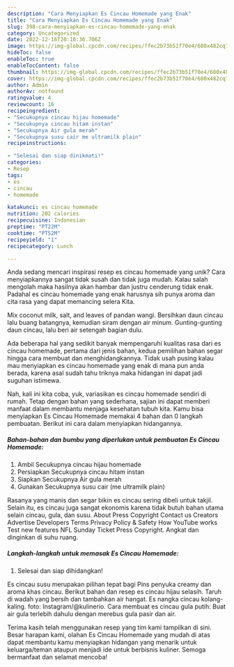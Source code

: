 ```yaml
---
description: "Cara Menyiapkan Es Cincau Homemade yang Enak"
title: "Cara Menyiapkan Es Cincau Homemade yang Enak"
slug: 398-cara-menyiapkan-es-cincau-homemade-yang-enak
category: Uncategorized
date: 2022-12-16T20:10:36.706Z
image: https://img-global.cpcdn.com/recipes/ffec2b73b51f70e4/680x482cq70/es-cincau-homemade-foto-resep-utama.jpg
hideToc: false
enableToc: true
enableTocContent: false
thumbnail: https://img-global.cpcdn.com/recipes/ffec2b73b51f70e4/680x482cq70/es-cincau-homemade-foto-resep-utama.jpg
cover: https://img-global.cpcdn.com/recipes/ffec2b73b51f70e4/680x482cq70/es-cincau-homemade-foto-resep-utama.jpg
author: Admin
authorAv: notfound
ratingvalue: 4
reviewcount: 16
recipeingredient:
- "Secukupnya cincau hijau homemade"
- "Secukupnya cincau hitam instan"
- "Secukupnya Air gula merah"
- "Secukupnya susu cair me ultramilk plain"
recipeinstructions:

- "Selesai dan siap dinikmati!"
categories:
- Resep
tags:
- es
- cincau
- homemade

katakunci: es cincau homemade 
nutrition: 202 calories
recipecuisine: Indonesian
preptime: "PT22M"
cooktime: "PT52M"
recipeyield: "1"
recipecategory: Lunch

---
```





Anda sedang mencari inspirasi resep es cincau homemade yang unik? Cara menyiapkannya sangat tidak susah dan tidak juga mudah. Kalau salah mengolah maka hasilnya akan hambar dan justru cenderung tidak enak. Padahal es cincau homemade yang enak harusnya sih punya aroma dan cita rasa yang dapat memancing selera Kita.





Mix coconut milk, salt, and leaves of pandan wangi. Bersihkan daun cincau lalu buang batangnya, kemudian siram dengan air minum. Gunting-gunting daun cincau, lalu beri air setengah bagian dulu.

Ada beberapa hal yang sedikit banyak mempengaruhi kualitas rasa dari es cincau homemade, pertama dari jenis bahan, kedua pemilihan bahan segar hingga cara membuat dan menghidangkannya. Tidak usah pusing kalau mau menyiapkan es cincau homemade yang enak di mana pun anda berada, karena asal sudah tahu triknya maka hidangan ini dapat jadi suguhan istimewa.






Nah, kali ini kita coba, yuk, variasikan es cincau homemade sendiri di rumah. Tetap dengan bahan yang sederhana, sajian ini dapat memberi manfaat dalam membantu menjaga kesehatan tubuh kita. Kamu bisa menyiapkan Es Cincau Homemade memakai 4 bahan dan 0 langkah pembuatan. Berikut ini cara dalam menyiapkan hidangannya.

<!--inarticleads1-->

##### Bahan-bahan dan bumbu yang diperlukan untuk pembuatan Es Cincau Homemade:

1. Ambil Secukupnya cincau hijau homemade
1. Persiapkan Secukupnya cincau hitam instan
1. Siapkan Secukupnya Air gula merah
1. Gunakan Secukupnya susu cair (me ultramilk plain)


Rasanya yang manis dan segar bikin es cincau sering dibeli untuk takjil. Selain itu, es cincau juga sangat ekonomis karena tidak butuh bahan utama selain cincau, gula, dan susu. About Press Copyright Contact us Creators Advertise Developers Terms Privacy Policy &amp; Safety How YouTube works Test new features NFL Sunday Ticket Press Copyright. Angkat dan dinginkan di suhu ruang. 

<!--inarticleads2-->

##### Langkah-langkah untuk memasak Es Cincau Homemade:


1. Selesai dan siap dihidangkan!

Es cincau susu merupakan pilihan tepat bagi Pins penyuka creamy dan aroma khas cincau. Berikut bahan dan resep es cincau hijau selasih. Taruh di wadah yang bersih dan tambahkan air hangat. Es nangka cincau kolang-kaling. foto: Instagram/@kulinerio. Cara membuat es cincau gula putih: Buat air gula terlebih dahulu dengan merebus gula pasir dan air. 

Terima kasih telah menggunakan resep yang tim kami tampilkan di sini. Besar harapan kami, olahan Es Cincau Homemade yang mudah di atas dapat membantu kamu menyiapkan hidangan yang menarik untuk keluarga/teman ataupun menjadi ide untuk berbisnis kuliner. Semoga bermanfaat dan selamat mencoba!
